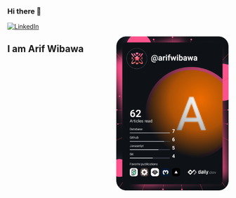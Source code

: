 ### Hi there 👋
<div align="left">
  <a href="https://www.linkedin.com/in/arifwibawaa/">
    <img
      src="https://img.shields.io/static/v1?logo=linkedin&style=flat-square&color=0072b1&label=LinkedIn&message=%E2%98%86"
      alt="LinkedIn"
    />
  </a>

  <a href="https://app.daily.dev/arifwibawa" target="_blank"><img src="https://github.com/wibawaarif/wibawaarif/blob/main/devcard.svg" width="256" align="right"      alt="Arif Wibawa's Dev Card"/></a>
</div>

## I am Arif Wibawa

<!--
**wibawaarif/wibawaarif** is a ✨ _special_ ✨ repository because its `README.md` (this file) appears on your GitHub profile.

Here are some ideas to get you started:

- 🔭 I’m currently working on ...
- 🌱 I’m currently learning ...
- 👯 I’m looking to collaborate on ...
- 🤔 I’m looking for help with ...
- 💬 Ask me about ...
- 📫 How to reach me: ...
- 😄 Pronouns: ...
- ⚡ Fun fact: ...
-->

